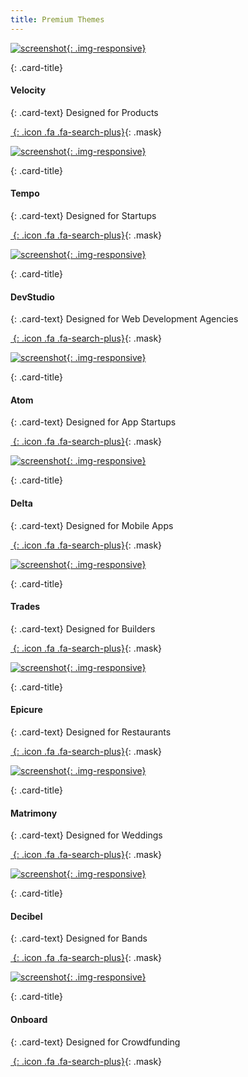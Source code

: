 ```yaml
---
title: Premium Themes
---
```


<div class="row">
 <div class="col-sm-6 col-xs-12">
  <div class="card">

[![screenshot](assets/images/demo/theme-velocity.png){: .img-responsive}](http://themes.3rdwavemedia.com/website-templates/responsive-bootstrap-theme-for-products-velocity/)

   <div class="card-block">

{: .card-title}
#### Velocity

{: .card-text}
Designed for Products

   </div>

[*&nbsp;*{: .icon .fa .fa-search-plus}](http://themes.3rdwavemedia.com/website-templates/responsive-bootstrap-theme-for-products-velocity/){: .mask}

  </div>
 </div>
 <div class="col-sm-6 col-xs-12">
  <div class="card">

[![screenshot](assets/images/demo/theme-tempo.png){: .img-responsive}](http://themes.3rdwavemedia.com/website-templates/responsive-bootstrap-theme-for-startups-tempo/)

   <div class="card-block">

{: .card-title}
#### Tempo

{: .card-text}
Designed for Startups

   </div>

[*&nbsp;*{: .icon .fa .fa-search-plus}](http://themes.3rdwavemedia.com/website-templates/responsive-bootstrap-theme-for-startups-tempo/){: .mask}

  </div>
 </div>
 <div class="col-sm-6 col-xs-12">
  <div class="card">

[![screenshot](assets/images/demo/theme-devstudio.png){: .img-responsive}](http://themes.3rdwavemedia.com/website-templates/responsive-bootstrap-theme-web-development-agencies-devstudio/)

   <div class="card-block">

{: .card-title}
#### DevStudio

{: .card-text}
Designed for Web Development Agencies

   </div>

[*&nbsp;*{: .icon .fa .fa-search-plus}](http://themes.3rdwavemedia.com/website-templates/responsive-bootstrap-theme-web-development-agencies-devstudio/){: .mask}

  </div>
 </div>
 <div class="col-sm-6 col-xs-12">
  <div class="card">

[![screenshot](assets/images/demo/theme-atom.png){: .img-responsive}](http://themes.3rdwavemedia.com/website-templates/responsive-bootstrap-theme-mobile-apps-atom/)

   <div class="card-block">

{: .card-title}
#### Atom

{: .card-text}
Designed for App Startups

   </div>

[*&nbsp;*{: .icon .fa .fa-search-plus}](http://themes.3rdwavemedia.com/website-templates/responsive-bootstrap-theme-mobile-apps-atom/){: .mask}

  </div>
 </div>
 <div class="col-sm-6 col-xs-12">
  <div class="card">

[![screenshot](assets/images/demo/theme-delta.png){: .img-responsive}](http://themes.3rdwavemedia.com/website-templates/responsive-bootstrap-theme-for-mobile-apps-delta/)

   <div class="card-block">

{: .card-title}
#### Delta

{: .card-text}
Designed for Mobile Apps

   </div>

[*&nbsp;*{: .icon .fa .fa-search-plus}](http://themes.3rdwavemedia.com/website-templates/responsive-bootstrap-theme-for-mobile-apps-delta/){: .mask}

  </div>
 </div>
 <div class="col-sm-6 col-xs-12">
  <div class="card">

[![screenshot](assets/images/demo/theme-trades.png){: .img-responsive}](http://themes.3rdwavemedia.com/website-templates/responsive-bootstrap-template-builders-tradesmen-trades/)

   <div class="card-block">

{: .card-title}
#### Trades

{: .card-text}
Designed for Builders

   </div>

[*&nbsp;*{: .icon .fa .fa-search-plus}](http://themes.3rdwavemedia.com/website-templates/responsive-bootstrap-template-builders-tradesmen-trades/){: .mask}

  </div>
 </div>
 <div class="col-sm-6 col-xs-12">
  <div class="card">

[![screenshot](assets/images/demo/theme-epicure.png){: .img-responsive}](http://themes.3rdwavemedia.com/website-templates/responsive-bootstrap-theme-for-restaurants-epicure/)

   <div class="card-block">

{: .card-title}
#### Epicure

{: .card-text}
Designed for Restaurants

   </div>

[*&nbsp;*{: .icon .fa .fa-search-plus}](http://themes.3rdwavemedia.com/website-templates/responsive-bootstrap-theme-for-restaurants-epicure/){: .mask}

  </div>
 </div>
 <div class="col-sm-6 col-xs-12">
  <div class="card">

[![screenshot](assets/images/demo/theme-matrimony.png){: .img-responsive}](http://themes.3rdwavemedia.com/website-templates/responsive-wedding-invitation-template-matrimony/)

   <div class="card-block">

{: .card-title}
#### Matrimony

{: .card-text}
Designed for Weddings

   </div>

[*&nbsp;*{: .icon .fa .fa-search-plus}](http://themes.3rdwavemedia.com/website-templates/responsive-wedding-invitation-template-matrimony/){: .mask}

  </div>
 </div>
 <div class="col-sm-6 col-xs-12">
  <div class="card">

[![screenshot](assets/images/demo/theme-decibel.png){: .img-responsive}](http://themes.3rdwavemedia.com/website-templates/responsive-bootstrap-template-for-bands-and-musicians-decibel/)

   <div class="card-block">

{: .card-title}
#### Decibel

{: .card-text}
Designed for Bands

   </div>

[*&nbsp;*{: .icon .fa .fa-search-plus}](http://themes.3rdwavemedia.com/website-templates/responsive-bootstrap-template-for-bands-and-musicians-decibel/){: .mask}

  </div>
 </div>
 <div class="col-sm-6 col-xs-12">
  <div class="card">

[![screenshot](assets/images/demo/theme-onboard.png){: .img-responsive}](http://themes.3rdwavemedia.com/website-templates/responsive-bootstrap-template-for-crowdfunding-campaigns-onboard/)

   <div class="card-block">

{: .card-title}
#### Onboard

{: .card-text}
Designed for Crowdfunding

   </div>

[*&nbsp;*{: .icon .fa .fa-search-plus}](http://themes.3rdwavemedia.com/website-templates/responsive-bootstrap-template-for-crowdfunding-campaigns-onboard/){: .mask}

  </div>
 </div>
</div>